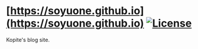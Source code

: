 # [https://soyuone.github.io](https://soyuone.github.io) [![License](https://img.shields.io/hexpm/l/plug.svg)](https://github.com/soyuone/soyuone.github.io/blob/master/LICENSE)

Kopite's blog site.
